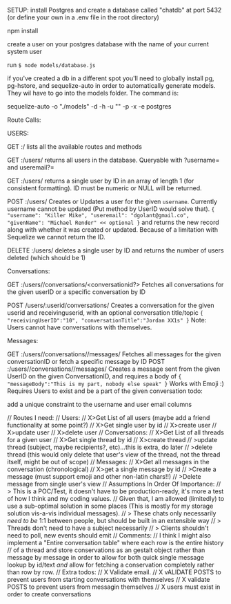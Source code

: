 


SETUP:
install Postgres and create a database called "chatdb" at port 5432 (or define your own in a .env file in the root directory)

npm install

create a user on your postgres database with the name of your current system user

run `$ node models/database.js`

if you've created a db in a different spot you'll need to globally install pg, pg-hstore, and sequelize-auto in order to automatically generate models. They wil have to go into the models folder. The command is:

sequelize-auto -o "./models" -d <dbname> -h <host> -u "<user>" -p <port> -x <password> -e postgres





Route Calls:

USERS:

GET <host>:<port>/
	lists all the available routes and methods


GET <host>:<port>/users/
	returns all users in the database. Queryable with ?username= and useremail?=

GET <host>:<port>/users/<id>
	returns a single user by ID in an array of length 1 (for consistent formatting).
	ID must be numeric or NULL will be returned.


POST <host>:<port>/users/
	Creates or Updates a user for the given `username`. Currently username cannot be updated (Put method by UserID would solve that).
	```{
		"username": "Killer Mike",
		"useremail": "dgolant@gmail.co",
		"givenName": "Michael Render" << optional
	}```
	and returns the new record along with whether it was created or updated. Because of a limitation with Sequelize we cannot return the ID.

DELETE <host>:<port>/users/<id>
	deletes a single user by ID and returns the number of users deleted (which should be 1)


Conversations:

GET <host>:<port>/users/<userid>/conversations/<conversationid?>
	Fetches all conversations for the given userID
	or a specific conversation by ID

POST /users/:userid/conversations/
	Creates a conversation for the given userid and receivinguserid, with an optional conversation title/topic
	```{
		"receivingUserID":"10",
		"conversationTitle":"Jordan XX1s"
	}```
	Note: Users cannot have conversations with themselves.

Messages:

GET <host>:<port>/users/<userid>/conversations/<conversationid>/messages/<messageid>
	Fetches all messages for the given conversationID
	or fetch a specific message by ID
POST <host>:<port>/users/<userid>/conversations/<conversationid>/messages/
	Creates a message sent from the given UserID on the given ConversationID, and requires a body of
	```
	{
		"messageBody":"This is my part, nobody else speak"
	}
	```
	Works with Emoji :)
	Requires Users to exist and be a part of the given conversation
todo:

add a unique constraint to the username and user email columns



// Routes I need:
//   Users:
//          X>Get List of all users (maybe add a friend functionality at some point?)
//          X>Get single user by id
//          X>create user
//          X>update user
//          X>delete user
//          Conversations:
//              X>Get List of all threads for a given user
//              X>Get single thread by id
//              X>create thread
//              >update thread (subject, maybe recipients?, etc)...this is extra, do later
//              >delete thread (this would only delete that user's view of the thread, not the thread itself, might be out of scope)
//              Messages:
//                  X>Get all messages in the conversation (chronological)
//                  X>get a single message by id
//                  >Create a message (must support emoji and other non-latin chars!!)
//                  >Delete message from single user's view
// Assumptions In Order Of Importance:
// > This is a POC/Test, it doesn't have to be production-ready, it's more a test of how I think and my coding values.
//      Given that, I am allowed (limitedly) to use a sub-optimal solution in some places (This is mostly for my storage solution vis-a-vis individual messages).
// > These chats only necessarily *need to be* 1:1 between people, but should be built in an extensible way
// > Threads don't need to have a subject necessarily
// > Clients shouldn't need to poll, new events should emit
// Comments:
// I think I might also implement a "Entire conversation table" where each row is the entire history
//      of a thread and store conservations as an gestalt object rather than message by message in order to allow for both quick single message lookup by id/text *and* allow for fetching a conservation completely rather than row by row.
// Extra todos:
//     X Validate email.
//     X vALIDATE POSTS to prevent users from starting conversations with themselves
//     X validate POSTS to prevent users from messagin themselves
//		X users must exist in order to create conversations